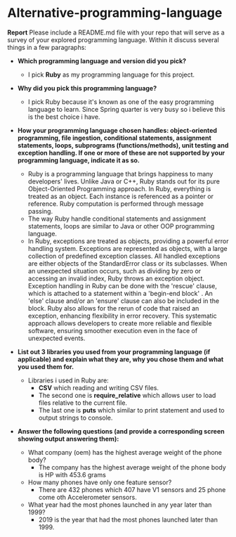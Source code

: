 # Alternative-programming-language
**Report**
Please include a README.md file with your repo that will serve as a survey of your explored programming language. Within it discuss several things in a few paragraphs:

* **Which programming language and version did you pick?**

  * I pick **Ruby** as my programming language for this project.

* **Why did you pick this programming language?**
  * I pick Ruby because it's known as one of the easy programming language to learn. Since Spring quarter is very busy so i believe this is the best choice i have.
* **How your programming language chosen handles: object-oriented programming, file ingestion, conditional statements, assignment statements, loops, subprograms (functions/methods), unit testing and exception handling. If one or more of these are not supported by your programming language, indicate it as so.**
  * Ruby is a programming language that brings happiness to many developers' lives. Unlike Java or C++, Ruby stands out for its pure Object-Oriented Programming approach. In Ruby, everything is treated as an object. Each instance is referenced as a pointer or reference. Ruby computation is performed through message passing.
  * The way Ruby handle conditional statements and assignment statements, loops are similar to Java or other OOP programming language.
  * In Ruby, exceptions are treated as objects, providing a powerful error handling system. Exceptions are represented as objects, with a large collection of predefined exception classes. All handled exceptions are either objects of the StandardError class or its subclasses. When an unexpected situation occurs, such as dividing by zero or accessing an invalid index, Ruby throws an exception object. Exception handling in Ruby can be done with the 'rescue' clause, which is attached to a statement within a 'begin-end block' . An 'else' clause and/or an 'ensure' clause can also be included in the block. Ruby also allows for the rerun of code that raised an exception, enhancing flexibility in error recovery. This systematic approach allows developers to create more reliable and flexible software, ensuring smoother execution even in the face of unexpected events.
* **List out 3 libraries you used from your programming language (if applicable) and explain what they are, why you chose them and what you used them for.**
  * Libraries i used in Ruby are:
    * **CSV** which reading and writing CSV files.
    * The second one is **require_relative** which allows user to load files relative to the current file. 
    * The last one is **puts** which similar to print statement and used to output strings to console.
* **Answer the following questions (and provide a corresponding screen showing output answering them):**
  * What company (oem) has the highest average weight of the phone body?
    * The company has the highest average weight of the phone body is HP with 453.6 grams
  * How many phones have only one feature sensor?
    * There are 432 phones which 407 have V1 sensors and 25 phone come oth Accelerometer sensors.
  * What year had the most phones launched in any year later than 1999? 
    * 2019 is the year that had the most phones launched later than 1999.
